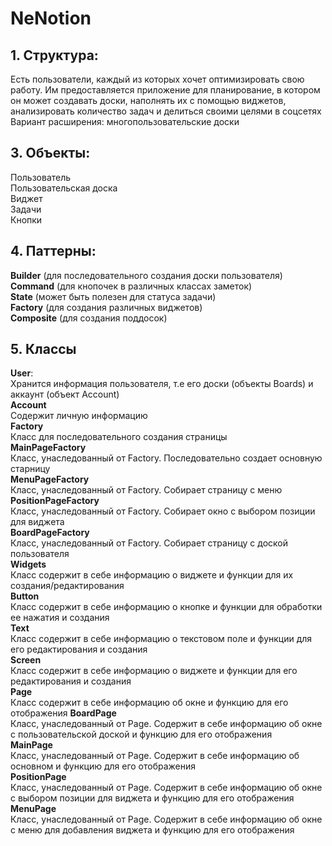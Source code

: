 # NeNotion

## 1. Структура: 
Есть пользователи, каждый из которых хочет оптимизировать свою работу. Им предоставляется приложение для планирование, в котором он может создавать доски, наполнять их с помощью виджетов, анализировать количество задач и делиться своими целями в соцсетях
Вариант расширения: многопользовательские доски
## 3. Объекты:
Пользователь\
Пользовательская доска\
Виджет\
Задачи\
Кнопки
## 4. Паттерны: 
**Builder** (для последовательного создания доски пользователя)\
**Command** (для кнопочек в различных классах заметок)
\
**State** (может быть полезен для статуса задачи)\
   **Factory** (для создания различных виджетов) \
   **Composite** (для создания поддосок)
## 5. Классы
   **User**:\
   Хранится информация пользователя, т.е его доски (объекты Boards) и аккаунт (объект Account)\
   **Account**\
   Содержит личную информацию\
   **Factory**\
   Класс для последовательного создания страницы\
   **MainPageFactory**\
   Класс, унаследованный от Factory. Последовательно создает основную старницу\
   **MenuPageFactory**\
   Класс, унаследованный от Factory. Собирает страницу с меню\
   **PositionPageFactory**\
   Класс, унаследованный от Factory. Собирает окно с выбором позиции для виджета\
   **BoardPageFactory**\
   Класс, унаследованный от Factory. Собирает страницу с доской пользователя\
   **Widgets**\
   Класс содержит в себе информацию о виджете и функции для их создания/редактирования\
   **Button**\
   Класс содержит в себе информацию о кнопке и функции для обработки ее нажатия и создания\
   **Text**\
   Класс содержит в себе информацию о текстовом поле и функции для его редактирования и создания\
   **Screen**\
   Класс содержит в себе информацию о виджете и функции для его редактирования и создания\
   **Page**\
   Класс содержит в себе информацию об окне и функцию для его отображения
   **BoardPage**\
   Класс, унаследованный от Page. Содержит в себе информацию об окне с пользовательской доской и функцию для его отображения\
   **MainPage**\
   Класс, унаследованный от Page. Содержит в себе информацию об основном и функцию для его отображения\
   **PositionPage**\
   Класс, унаследованный от Page. Содержит в себе информацию об окне с выбором позиции для виджета и функцию для его отображения\
   **MenuPage**\
   Класс, унаследованный от Page. Содержит в себе информацию об окне с меню для добавления виджета и функцию для его отображения



